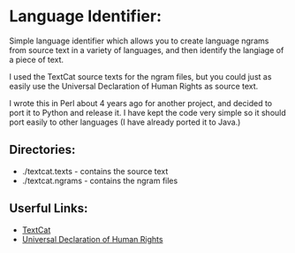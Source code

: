 Language Identifier:
====================

Simple language identifier which allows you to create language ngrams from source
text in a variety of languages, and then identify the langiage of a piece of text.

I used the TextCat source texts for the ngram files, but you could just as easily
use the Universal Declaration of Human Rights as source text.

I wrote this in Perl about 4 years ago for another project, and decided to port it 
to Python and release it. I have kept the code very simple so it should port easily
to other languages (I have already ported it to Java.)


Directories:
------------

- ./textcat.texts - contains the source text
- ./textcat.ngrams - contains the ngram files


Userful Links:
--------------

- [TextCat](http://odur.let.rug.nl/~vannoord/TextCat/)
- [Universal Declaration of Human Rights](http://www.ohchr.org/EN/UDHR/Pages/SearchByLang.aspx)





